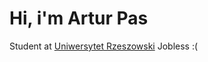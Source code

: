 # Hi, i'm Artur Pas
Student at [Uniwersytet Rzeszowski](https://www.ur.edu.pl/kolegia/kolegium-nauk-przyrodniczych/student/kierunki/informatyka)
Jobless :(
